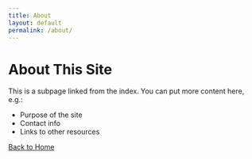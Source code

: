 ```yaml
---
title: About
layout: default
permalink: /about/
---
```


# About This Site

This is a subpage linked from the index. You can put more content here, e.g.:

- Purpose of the site  
- Contact info  
- Links to other resources  

[Back to Home](/)
